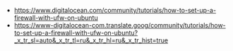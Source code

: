 
- https://www.digitalocean.com/community/tutorials/how-to-set-up-a-firewall-with-ufw-on-ubuntu
- https://www-digitalocean-com.translate.goog/community/tutorials/how-to-set-up-a-firewall-with-ufw-on-ubuntu?_x_tr_sl=auto&_x_tr_tl=ru&_x_tr_hl=ru&_x_tr_hist=true